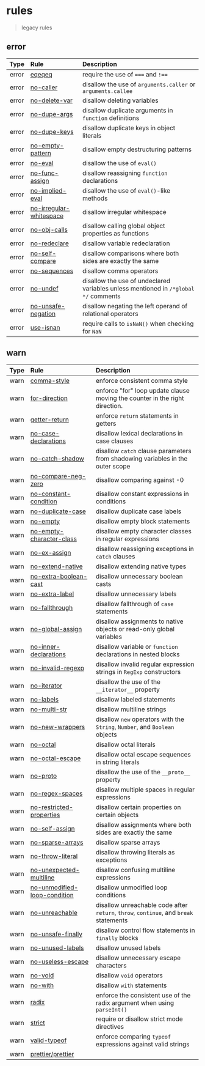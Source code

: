 # rules

> legacy rules

## error

| Type  | Rule                                                                             | Description                                                                         |
| :---: | :------------------------------------------------------------------------------- | :---------------------------------------------------------------------------------- |
| error | [eqeqeq](https://eslint.org/docs/rules/eqeqeq)                                   | require the use of `===` and `!==`                                                  |
| error | [no-caller](https://eslint.org/docs/rules/no-caller)                             | disallow the use of `arguments.caller` or `arguments.callee`                        |
| error | [no-delete-var](https://eslint.org/docs/rules/no-delete-var)                     | disallow deleting variables                                                         |
| error | [no-dupe-args](https://eslint.org/docs/rules/no-dupe-args)                       | disallow duplicate arguments in `function` definitions                              |
| error | [no-dupe-keys](https://eslint.org/docs/rules/no-dupe-keys)                       | disallow duplicate keys in object literals                                          |
| error | [no-empty-pattern](https://eslint.org/docs/rules/no-empty-pattern)               | disallow empty destructuring patterns                                               |
| error | [no-eval](https://eslint.org/docs/rules/no-eval)                                 | disallow the use of `eval()`                                                        |
| error | [no-func-assign](https://eslint.org/docs/rules/no-func-assign)                   | disallow reassigning `function` declarations                                        |
| error | [no-implied-eval](https://eslint.org/docs/rules/no-implied-eval)                 | disallow the use of `eval()`-like methods                                           |
| error | [no-irregular-whitespace](https://eslint.org/docs/rules/no-irregular-whitespace) | disallow irregular whitespace                                                       |
| error | [no-obj-calls](https://eslint.org/docs/rules/no-obj-calls)                       | disallow calling global object properties as functions                              |
| error | [no-redeclare](https://eslint.org/docs/rules/no-redeclare)                       | disallow variable redeclaration                                                     |
| error | [no-self-compare](https://eslint.org/docs/rules/no-self-compare)                 | disallow comparisons where both sides are exactly the same                          |
| error | [no-sequences](https://eslint.org/docs/rules/no-sequences)                       | disallow comma operators                                                            |
| error | [no-undef](https://eslint.org/docs/rules/no-undef)                               | disallow the use of undeclared variables unless mentioned in `/*global */` comments |
| error | [no-unsafe-negation](https://eslint.org/docs/rules/no-unsafe-negation)           | disallow negating the left operand of relational operators                          |
| error | [use-isnan](https://eslint.org/docs/rules/use-isnan)                             | require calls to `isNaN()` when checking for `NaN`                                  |

## warn

| Type | Rule                                                                                       | Description                                                                           |
| :--: | :----------------------------------------------------------------------------------------- | :------------------------------------------------------------------------------------ |
| warn | [comma-style](https://eslint.org/docs/rules/comma-style)                                   | enforce consistent comma style                                                        |
| warn | [for-direction](https://eslint.org/docs/rules/for-direction)                               | enforce "for" loop update clause moving the counter in the right direction.           |
| warn | [getter-return](https://eslint.org/docs/rules/getter-return)                               | enforce `return` statements in getters                                                |
| warn | [no-case-declarations](https://eslint.org/docs/rules/no-case-declarations)                 | disallow lexical declarations in case clauses                                         |
| warn | [no-catch-shadow](https://eslint.org/docs/rules/no-catch-shadow)                           | disallow `catch` clause parameters from shadowing variables in the outer scope        |
| warn | [no-compare-neg-zero](https://eslint.org/docs/rules/no-compare-neg-zero)                   | disallow comparing against -0                                                         |
| warn | [no-constant-condition](https://eslint.org/docs/rules/no-constant-condition)               | disallow constant expressions in conditions                                           |
| warn | [no-duplicate-case](https://eslint.org/docs/rules/no-duplicate-case)                       | disallow duplicate case labels                                                        |
| warn | [no-empty](https://eslint.org/docs/rules/no-empty)                                         | disallow empty block statements                                                       |
| warn | [no-empty-character-class](https://eslint.org/docs/rules/no-empty-character-class)         | disallow empty character classes in regular expressions                               |
| warn | [no-ex-assign](https://eslint.org/docs/rules/no-ex-assign)                                 | disallow reassigning exceptions in `catch` clauses                                    |
| warn | [no-extend-native](https://eslint.org/docs/rules/no-extend-native)                         | disallow extending native types                                                       |
| warn | [no-extra-boolean-cast](https://eslint.org/docs/rules/no-extra-boolean-cast)               | disallow unnecessary boolean casts                                                    |
| warn | [no-extra-label](https://eslint.org/docs/rules/no-extra-label)                             | disallow unnecessary labels                                                           |
| warn | [no-fallthrough](https://eslint.org/docs/rules/no-fallthrough)                             | disallow fallthrough of `case` statements                                             |
| warn | [no-global-assign](https://eslint.org/docs/rules/no-global-assign)                         | disallow assignments to native objects or read-only global variables                  |
| warn | [no-inner-declarations](https://eslint.org/docs/rules/no-inner-declarations)               | disallow variable or `function` declarations in nested blocks                         |
| warn | [no-invalid-regexp](https://eslint.org/docs/rules/no-invalid-regexp)                       | disallow invalid regular expression strings in `RegExp` constructors                  |
| warn | [no-iterator](https://eslint.org/docs/rules/no-iterator)                                   | disallow the use of the `__iterator__` property                                       |
| warn | [no-labels](https://eslint.org/docs/rules/no-labels)                                       | disallow labeled statements                                                           |
| warn | [no-multi-str](https://eslint.org/docs/rules/no-multi-str)                                 | disallow multiline strings                                                            |
| warn | [no-new-wrappers](https://eslint.org/docs/rules/no-new-wrappers)                           | disallow `new` operators with the `String`, `Number`, and `Boolean` objects           |
| warn | [no-octal](https://eslint.org/docs/rules/no-octal)                                         | disallow octal literals                                                               |
| warn | [no-octal-escape](https://eslint.org/docs/rules/no-octal-escape)                           | disallow octal escape sequences in string literals                                    |
| warn | [no-proto](https://eslint.org/docs/rules/no-proto)                                         | disallow the use of the `__proto__` property                                          |
| warn | [no-regex-spaces](https://eslint.org/docs/rules/no-regex-spaces)                           | disallow multiple spaces in regular expressions                                       |
| warn | [no-restricted-properties](https://eslint.org/docs/rules/no-restricted-properties)         | disallow certain properties on certain objects                                        |
| warn | [no-self-assign](https://eslint.org/docs/rules/no-self-assign)                             | disallow assignments where both sides are exactly the same                            |
| warn | [no-sparse-arrays](https://eslint.org/docs/rules/no-sparse-arrays)                         | disallow sparse arrays                                                                |
| warn | [no-throw-literal](https://eslint.org/docs/rules/no-throw-literal)                         | disallow throwing literals as exceptions                                              |
| warn | [no-unexpected-multiline](https://eslint.org/docs/rules/no-unexpected-multiline)           | disallow confusing multiline expressions                                              |
| warn | [no-unmodified-loop-condition](https://eslint.org/docs/rules/no-unmodified-loop-condition) | disallow unmodified loop conditions                                                   |
| warn | [no-unreachable](https://eslint.org/docs/rules/no-unreachable)                             | disallow unreachable code after `return`, `throw`, `continue`, and `break` statements |
| warn | [no-unsafe-finally](https://eslint.org/docs/rules/no-unsafe-finally)                       | disallow control flow statements in `finally` blocks                                  |
| warn | [no-unused-labels](https://eslint.org/docs/rules/no-unused-labels)                         | disallow unused labels                                                                |
| warn | [no-useless-escape](https://eslint.org/docs/rules/no-useless-escape)                       | disallow unnecessary escape characters                                                |
| warn | [no-void](https://eslint.org/docs/rules/no-void)                                           | disallow `void` operators                                                             |
| warn | [no-with](https://eslint.org/docs/rules/no-with)                                           | disallow `with` statements                                                            |
| warn | [radix](https://eslint.org/docs/rules/radix)                                               | enforce the consistent use of the radix argument when using `parseInt()`              |
| warn | [strict](https://eslint.org/docs/rules/strict)                                             | require or disallow strict mode directives                                            |
| warn | [valid-typeof](https://eslint.org/docs/rules/valid-typeof)                                 | enforce comparing `typeof` expressions against valid strings                          |
| warn | [prettier/prettier](https://github.com/prettier/eslint-plugin-prettier#options)            |
